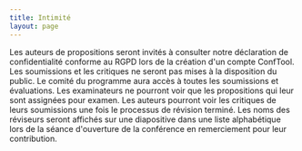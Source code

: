 ```yaml
---
title: Intimité
layout: page
---
```


Les auteurs de propositions seront invités à consulter notre déclaration de confidentialité conforme au RGPD lors de la création d'un compte ConfTool. Les soumissions et les critiques ne seront pas mises à la disposition du public. Le comité du programme aura accès à toutes les soumissions et évaluations. Les examinateurs ne pourront voir que les propositions qui leur sont assignées pour examen. Les auteurs pourront voir les critiques de leurs soumissions une fois le processus de révision terminé. Les noms des réviseurs seront affichés sur une diapositive dans une liste alphabétique lors de la séance d'ouverture de la conférence en remerciement pour leur contribution.